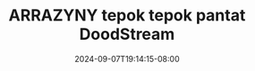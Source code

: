--- 
title: "ARRAZYNY tepok tepok pantat  DoodStream"
description: "download bokep ARRAZYNY tepok tepok pantat  DoodStream dood    "
date: 2024-09-07T19:14:15-08:00
file_code: "5y2may5wp3p0"
draft: false
cover: "qwki5o09tyfasxx6.jpg"
tags: ["ARRAZYNY", "tepok", "tepok", "pantat", "DoodStream", "bokep-indo", "bokep-viral", "bokep-ig"]
length: 70
fld_id: "1482496"
foldername: "ARRAZYNY"
categories: ["ARRAZYNY"]
views: 1
---